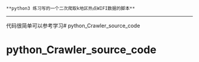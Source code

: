 `**python3 练习写的一个二次爬取k地区热点WIFI数据的脚本**`

------

代码很简单可以参考学习# python_Crawler_source_code
# python_Crawler_source_code

